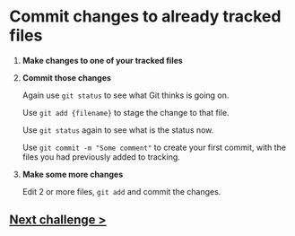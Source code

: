 # Commit changes to already tracked files

1) **Make changes to one of your tracked files**

1) **Commit those changes**

	Again use `git status` to see what Git thinks is going on.
	
	Use `git add {filename}` to stage the change to that file.
	
	Use `git status` again to see what is the status now.
	
	Use `git commit -m "Some comment"` to create your first commit, with the files you had previously added to tracking.

1) **Make some more changes**

	Edit 2 or more files, `git add` and commit the changes.

## [Next challenge >](04-info.md)